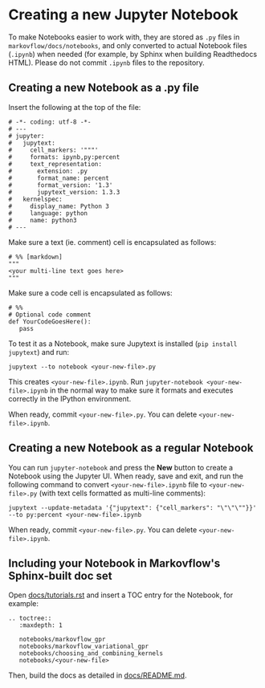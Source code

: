 # Creating a new Jupyter Notebook

To make Notebooks easier to work with, they are stored as `.py` files in `markovflow/docs/notebooks`, and only converted to 
actual Notebook files (`.ipynb`) when needed (for example, by Sphinx when building Readthedocs HTML). Please do not commit `.ipynb` files to the repository.

## Creating a new Notebook as a .py file

Insert the following at the top of the file:

    # -*- coding: utf-8 -*-
    # ---
    # jupyter:
    #   jupytext:
    #     cell_markers: '"""'
    #     formats: ipynb,py:percent
    #     text_representation:
    #       extension: .py
    #       format_name: percent
    #       format_version: '1.3'
    #       jupytext_version: 1.3.3
    #   kernelspec:
    #     display_name: Python 3
    #     language: python
    #     name: python3
    # ---

Make sure a text (ie. comment) cell is encapsulated as follows:

    # %% [markdown]
    """
    <your multi-line text goes here>
    """

Make sure a code cell is encapsulated as follows:

    # %%
    # Optional code comment
    def YourCodeGoesHere():
       pass

To test it as a Notebook, make sure Jupytext is installed (`pip install jupytext`) and run:

    jupytext --to notebook <your-new-file>.py

This creates `<your-new-file>.ipynb`. Run `jupyter-notebook <your-new-file>.ipynb` in the normal way to make sure it formats and executes correctly in the IPython environment.

When ready, commit `<your-new-file>.py`. You can delete `<your-new-file>.ipynb`.

## Creating a new Notebook as a regular Notebook

You can run `jupyter-notebook` and press the **New** button to create a Notebook using the Jupyter UI. When ready, save and exit, and 
run the following command to convert `<your-new-file>.ipynb` file to `<your-new-file>.py` (with text cells formatted as multi-line comments):

    jupytext --update-metadata '{"jupytext": {"cell_markers": "\"\"\""}}' --to py:percent <your-new-file>.ipynb

When ready, commit `<your-new-file>.py`. You can delete `<your-new-file>.ipynb`.

## Including your Notebook in Markovflow's Sphinx-built doc set

Open [docs/tutorials.rst](../tutorials.rst) and insert a TOC entry for the Notebook, for example:

    .. toctree::
       :maxdepth: 1

       notebooks/markovflow_gpr
       notebooks/markovflow_variational_gpr
       notebooks/choosing_and_combining_kernels
       notebooks/<your-new-file>

Then, build the docs as detailed in [docs/README.md](../README.md).
